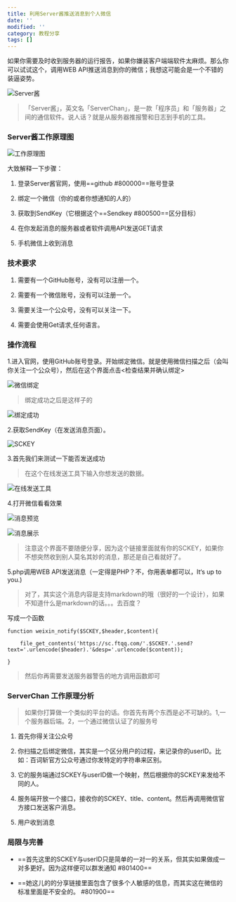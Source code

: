 ```yaml
---
title: 利用Server酱推送消息到个人微信
date: ''
modified: ''
category: 教程分享
tags: []
---
```


如果你需要及时收到服务器的运行报告，如果你嫌装客户端端软件太麻烦。那么你可以试试这个，调用WEB API推送消息到你的微信；我想这可能会是一个不错的装逼姿势。
<!-- more -->
![Server酱][1]


> 「Server酱」，英文名「ServerChan」，是一款「程序员」和「服务器」之间的通信软件。说人话？就是从服务器推报警和日志到手机的工具。


### Server酱工作原理图

![工作原理图][2]

大致解释一下步骤：

 1. 登录Server酱官网，使用==github #800000==账号登录
 2. 绑定一个微信（你的或者你想通知的人的）
 3. 获取到SendKey（它根据这个==Sendkey #800500==区分目标）
 4. 在你发起消息的服务器或者软件调用API发送GET请求
 5. 手机微信上收到消息

### 技术要求

 1. 需要有一个GitHub账号，没有可以注册一个。
 2. 需要有一个微信账号，没有可以注册一个。
 3. 需要关注一个公众号，没有可以关注一下。
 4. 需要会使用Get请求,任何语言。

### 操作流程

1.进入官网，使用GitHub账号登录。开始绑定微信。就是使用微信扫描之后（会叫你关注一个公众号），然后在这个界面点击<检查结果并确认绑定>

![微信绑定][3]

> 绑定成功之后是这样子的

![绑定成功][4]

2.获取SendKey（在发送消息页面）。

![SCKEY][5]

3.首先我们来测试一下能否发送成功

> 在这个在线发送工具下输入你想发送的数据。

![在线发送工具][6]

4.打开微信看看效果

![消息预览][7]

![消息展示][8]

> 注意这个界面不要随便分享，因为这个链接里面就有你的SCKEY，如果你不想突然收到别人莫名其妙的消息，那还是自己看就好了。

5.php调用WEB API发送消息（一定得是PHP？不，你用表单都可以，It‘s up to you.)

> 对了，其实这个消息内容是支持markdown的哦（很好的一个设计），如果不知道什么是markdown的话。。。去百度？

写成一个函数

	function weixin_notify($SCKEY,$header,$content){
		file_get_contents('https://sc.ftqq.com/'.$SCKEY.'.send?text='.urlencode($header).'&desp='.urlencode($content));
	}

> 然后你再需要发送服务器警告的地方调用函数即可

### ServerChan 工作原理分析

> 如果你打算做一个类似的平台的话。你首先有两个东西是必不可缺的。1,一个服务器后端。2，一个通过微信认证了的服务号

 1. 首先你得关注公众号
 2. 你扫描之后绑定微信，其实是一个区分用户的过程，来记录你的userID。比如：百词斩官方公众号通过你发特定的字符串来区别。
 3. 它的服务端通过SCKEY与userID做一个映射，然后根据你的SCKEY来发给不同的人。
 4. 服务端开放一个接口，接收你的SCKEY、title、content。然后再调用微信官方接口发送客户消息。
 5. 用户收到消息

### 局限与完善

- ==首先这里的SCKEY与userID只是简单的一对一的关系，但其实如果做成一对多更好。因为这样便可以群发通知 #801400==
- ==她这儿的的分享链接里面包含了很多个人敏感的信息，而其实这在微信的标准里面是不安全的。 #801900==

  [1]: https://blog.cdn.thinkmoon.cn/%E5%B0%8F%E4%B9%A6%E5%8C%A0/1509075155084.jpg
  [2]: https://blog.cdn.thinkmoon.cn/%E5%B0%8F%E4%B9%A6%E5%8C%A0/55ec21e37e46b.gif "工作原理图"
  [3]: https://blog.cdn.thinkmoon.cn/%E5%B0%8F%E4%B9%A6%E5%8C%A0/1509091155306.jpg
  [4]: https://blog.cdn.thinkmoon.cn/%E5%B0%8F%E4%B9%A6%E5%8C%A0/1509091329022.jpg
  [5]: https://blog.cdn.thinkmoon.cn/%E5%B0%8F%E4%B9%A6%E5%8C%A0/1509091540971.jpg
  [6]: https://blog.cdn.thinkmoon.cn/%E5%B0%8F%E4%B9%A6%E5%8C%A0/1509091667950.jpg
  [7]: https://blog.cdn.thinkmoon.cn/%E5%B0%8F%E4%B9%A6%E5%8C%A0/1509091830688.jpg
  [8]: https://blog.cdn.thinkmoon.cn/%E5%B0%8F%E4%B9%A6%E5%8C%A0/1509091860414.jpg
